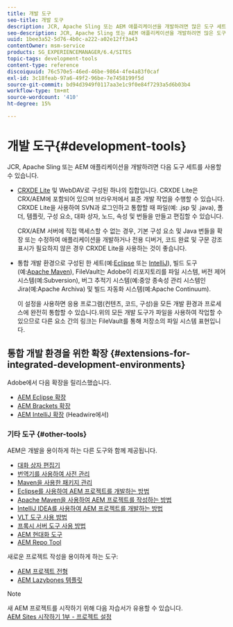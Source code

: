 ```yaml
---
title: 개발 도구
seo-title: 개발 도구
description: JCR, Apache Sling 또는 AEM 애플리케이션을 개발하려면 많은 도구 세트를 사용할 수 있습니다
seo-description: JCR, Apache Sling 또는 AEM 애플리케이션을 개발하려면 많은 도구 세트를 사용할 수 있습니다
uuid: 1bee3a52-5d76-4b0c-a222-a02e12ff3a43
contentOwner: msm-service
products: SG_EXPERIENCEMANAGER/6.4/SITES
topic-tags: development-tools
content-type: reference
discoiquuid: 76c570e5-46ed-46be-9864-4fe4a83f0caf
exl-id: 3c18feab-97a6-49f2-96be-7e7458199f5d
source-git-commit: bd94d3949f0117aa3e1c9f0e84f7293a5d6b03b4
workflow-type: tm+mt
source-wordcount: '410'
ht-degree: 15%

---
```


# 개발 도구{#development-tools}

JCR, Apache Sling 또는 AEM 애플리케이션을 개발하려면 다음 도구 세트를 사용할 수 있습니다.

* [CRXDE Lite](/help/sites-developing/developing-with-crxde-lite.md) 및 WebDAV로 구성된 하나의 집합입니다. CRXDE Lite은 CRX/AEM에 포함되어 있으며 브라우저에서 표준 개발 작업을 수행할 수 있습니다. CRXDE Lite을 사용하여 SVN과 로그인하고 통합할 때 파일(예: .jsp 및 .java), 폴더, 템플릿, 구성 요소, 대화 상자, 노드, 속성 및 번들을 만들고 편집할 수 있습니다.

   CRX/AEM 서버에 직접 액세스할 수 없는 경우, 기본 구성 요소 및 Java 번들을 확장 또는 수정하여 애플리케이션을 개발하거나 전용 디버거, 코드 완료 및 구문 강조 표시가 필요하지 않은 경우 CRXDE Lite을 사용하는 것이 좋습니다.

* 통합 개발 환경으로 구성된 한 세트(예:[Eclipse](/help/sites-developing/howto-projects-eclipse.md) 또는 [IntelliJ](/help/sites-developing/ht-intellij.md)), 빌드 도구(예:[Apache Maven](/help/sites-developing/ht-projects-maven.md)), FileVault는 Adobe이 리포지토리를 파일 시스템, 버전 제어 시스템(예:Subversion), 버그 추적기 시스템(예:중앙 종속성 관리 시스템인 Jira(예:Apache Archiva) 및 빌드 자동화 시스템(예:Apache Continuum).

   이 설정을 사용하면 응용 프로그램(컨텐츠, 코드, 구성)을 모든 개발 환경과 프로세스에 완전히 통합할 수 있습니다.위의 모든 개발 도구가 파일을 사용하여 작업할 수 있으므로 다른 요소 간의 링크는 FileVault를 통해 저장소의 파일 시스템 표현입니다.

## 통합 개발 환경을 위한 확장 {#extensions-for-integrated-development-environments}

Adobe에서 다음 확장을 릴리스했습니다.

* [AEM Eclipse 확장](/help/sites-developing/aem-eclipse.md)
* [AEM Brackets 확장](/help/sites-developing/aem-brackets.md)
* [AEM IntelliJ 확장](https://github.com/headwirecom/aem-ide-tooling-4-intellij/blob/master/documenation/AEM%20Tooling%20Plugin%20for%20IntelliJ%20IDEA.pdf) (Headwire에서)

### 기타 도구 {#other-tools}

AEM은 개발을 용이하게 하는 다른 도구와 함께 제공됩니다.

* [대화 상자 편집기](/help/sites-developing/dialog-editor.md)
* [번역기를 사용하여 사전 관리](/help/sites-developing/i18n-translator.md)
* [Maven을 사용한 패키지 관리](/help/sites-developing/vlt-mavenplugin.md)
* [Eclipse를 사용하여 AEM 프로젝트를 개발하는 방법](/help/sites-developing/howto-projects-eclipse.md)
* [Apache Maven을 사용하여 AEM 프로젝트를 작성하는 방법](/help/sites-developing/ht-projects-maven.md)
* [IntelliJ IDEA를 사용하여 AEM 프로젝트를 개발하는 방법](/help/sites-developing/ht-intellij.md)
* [VLT 도구 사용 방법](/help/sites-developing/ht-vlttool.md)
* [프록시 서버 도구 사용 방법](/help/sites-developing/ht-proxy-server.md)
* [AEM 현대화 도구](/help/sites-developing/modernization-tools.md)
* [AEM Repo Tool](/help/sites-developing/aem-repo-tool.md)

새로운 프로젝트 작성을 용이하게 하는 도구:

* [AEM 프로젝트 전형](https://github.com/Adobe-Marketing-Cloud/aem-project-archetype)
* [AEM Lazybones 템플릿](https://github.com/Adobe-Consulting-Services/lazybones-aem-templates)

>[!NOTE]
>
>새 AEM 프로젝트를 시작하기 위해 다음 자습서가 유용할 수 있습니다.\
>[AEM Sites 시작하기 1부 - 프로젝트 설정](https://helpx.adobe.com/experience-manager/kt/sites/using/getting-started-wknd-tutorial-develop/part1.html)
